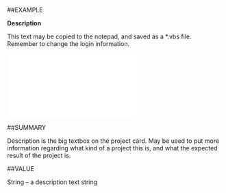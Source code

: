 
##EXAMPLE

**Description**

This text may be copied to the notepad, and saved as a *.vbs file. Remember to change the login information.

![](..\..\Examples\vbs\SOProject.Example.vbs.txt)


##SUMMARY

Description is the big textbox on the project card. May be used to put more information regarding what kind of a project this is, and what the expected result of the project is.


##VALUE

String – a description text string

